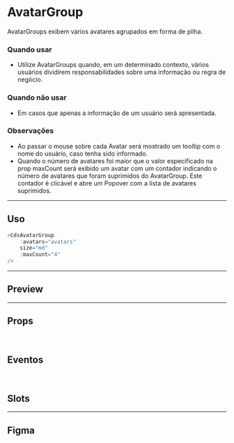 # AvatarGroup

AvatarGroups exibem vários avatares agrupados em forma de pilha.

### Quando usar

- Utilize AvatarGroups quando, em um determinado contexto, vários usuários dividirem responsabilidades sobre uma informação ou regra de negócio.

### Quando não usar

- Em casos que apenas a informação de um usuário será apresentada.

### Observações

- Ao passar o mouse sobre cada Avatar será mostrado um tooltip com o nome do usuário, caso tenha sido informado.
- Quando o número de avatares foi maior que o valor especificado na prop maxCount será exibido um avatar com um contador indicando o número de avatares que foram suprimidos do AvatarGroup. Este contador é clicável e abre um Popover com a lista de avatares suprimidos.

---

## Uso

```js
<CdsAvatarGroup
	:avatars="avatars"
	size="md"
	:maxCount="4"
/>
```

---

## Preview

<PreviewBuilder
	:component="CdsAvatarGroup"
	:events="cdsAvatarGroupEvents"
/>

---

## Props

<APITable
	name="AvatarGroup"
	section="props"
/>
<br />

## Eventos

<APITable
	name="AvatarGroup"
	section="events"
/>
<br />

## Slots

<APITable
	name="AvatarGroup"
	section="slots"
/>

---

## Figma

<FigmaFrame
	src="https://embed.figma.com/design/J5fTswomlHu7RXk1gwbUq6/Cuida?node-id=2040-370&embed-host=share"
/>

<script setup>
import { ref } from 'vue';
import CdsAvatarGroup from '@/components/AvatarGroup.vue';

const cdsAvatarGroupEvents = [];
</script>
